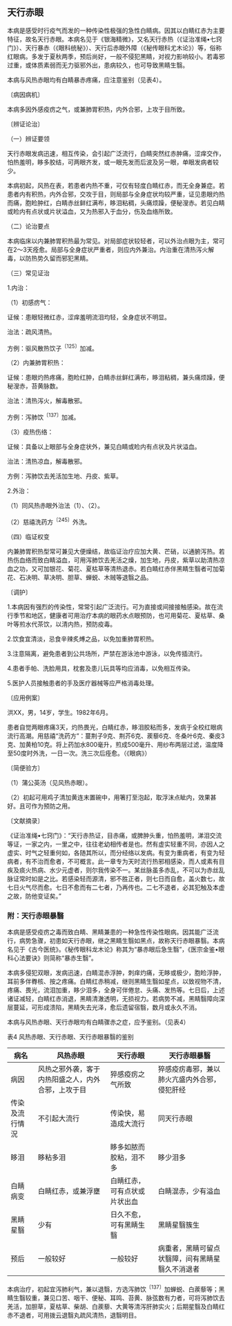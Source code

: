 ## 天行赤眼 

本病是感受时行疫气而发的一种传染性极强的急性白睛病。因其以白睛红赤为主要特征，故名天行赤眼。本病名见于《银海精微》，又名天行赤热（《证治准绳•七窍门》）、天行暴赤（《眼科统秘》）、天行后赤眼外障（《秘传眼科尤木论》）等，俗称红眼病。多发于夏秋两季，预后尚好，一般不侵犯黑睛，对视力影响较小。若毒邪过重，或体质素弱而无力驱邪外出，患病较久，也可导致黑睛生翳。

本病与风热赤眼均有白睛暴赤疼痛，应注意鉴别（见表4）。

〔病因病机〕

本病多因外感疫疠之气，或兼肺胃积热，内外合邪，上攻于目所致。

〔辨证论治〕

（一）辨证要领

天行赤眼发病迅速，相互传染，会引起广泛流行，白睛突然红赤肿痛，涩痒交作，怕热羞明，眵多胶结，可两眼齐发，或一眼先发而后波及另一眼，单眼发病者较少。

本病初起，风热在表，若患者内热不重，可仅有轻度白睛红赤，而无全身兼症。若患者内有积热，内外合邪，交攻于目，则局部与全身症状均较严重，证见患眼灼热而痛，胞睑肿红，白睛赤丝鲜红满布，眵泪粘稠，头痛烦躁，便秘溲赤。若见白睛或睑内有点状或片状溢血，又为热邪入于血分，伤及血络所致。

（二）论治要点

本病临床以内兼肺胃积热最为常见。对局部症状较轻者，可以外治点眼为主，常可在2〜3天痊愈。局部与全身症状严重者，则应内外兼治。内治重在清热泻火解毒，以防热势久留而邪犯黑睛。

（三）常见证治

1.内治：

（1）初感疠气：

证候：患眼轻微红赤，涩痒羞明流泪均轻，全身症状不明显。

治法：疏风清热。

方例：驱风散热饮子<sup>〔125〕</sup>加减。

（2）内兼肺胃积热：

证候：患眼灼热疼痛，胞睑红肿，白睛赤丝鲜红满布，眵泪粘稠，兼头痛烦躁，便秘溲赤，苔黄脉数。

治法：清热泻火，解毒散邪。

方例：泻肺饮<sup>〔137〕</sup>加减。

（3）疫热伤络：

证候：具备以上眼部与全身症状外，兼见白睛或睑内有点状及片状溢血。

治法：清热凉血，解毒散邪。

方例：泻肺饮去羌活加生地、丹皮、紫草。

2.外治：

（1）同风热赤眼外治法（1）、（2）。

（2）慈禧洗药方<sup>〔245〕</sup>外洗。

（四）临证权变

内兼肺胃积热型常可兼见大便燥结，故临证治疗应加大黄、芒硝，以通腑泻热。若热伤血络而致白睛溢血，可用泻肺饮去羌活之燥，加生地，丹皮，紫草以助清热凉血之功，又可加银花、菊花、夏枯草等清热退赤。若白睛红赤伴黑睛生翳者可加菊花、石决明、草决明、胆草、蝉蜕、木贼等退翳之品。

〔调护〕

1.本病因有强烈的传染性，常常引起广泛流行。可为直接或间接接触感染。故在流行季节和地区，健康者可用治疗本病的眼药水点眼预防，也可用菊花、夏枯草、桑叶等煎水代茶饮，以清内热，预防疫毒。

2.饮食宜清淡，忌食辛辣炙煿之品，以免加重肺胃积热。

3.注意隔离，避免患者到公共场所，严禁在游泳池中游泳，以免传插流行。

4.患者手帕、洗脸用具，枕套及患儿玩具等均应消毒，以免相互传染。

5.医护人员接触患者的手及医疗器械等应严格消毒处理。

〔应用例案〕

洪XX，男，14岁，学生。1982年6月。

患者自觉两眼疼痛3天，灼热畏光，白睛红赤，眵泪胶粘而多，发病于全校红眼病流行高潮。用慈禧“洗药方”：蔓荆子9克、荆芥6克、蒺藜6克、冬桑叶6克、秦皮3克、加黄柏10克。将上药加水800毫升，煎成500毫升、用纱布两层过滤，温度降至50度时外洗，一日一次。洗三次后痊愈。（《眼病》）

〔简便验方〕

（1）蒲公英汤（见风热赤眼）。

（2）初起可用鸡子清加黄连末置碗中，用箸打至泡起，取浮沫点眦内，效果甚好。且可作为预防之用。

〔文献摘录〕

《证治准绳•七窍门》：“天行赤热证，目赤痛，或脾肿头重，怕热羞明，涕泪交流等证，一家之内，一里之中，往往老幼相传者是也。然有虚实轻重不同，亦因人之虚实、时气之轻重何如，各随其所以，而分经络以发病。有变为重病者，有变为轻病者，有不治而愈者，不可概言。此一章专为天时流行热邪相感染，而人或素有目疾及痰火热病、水少元虚者，则尔我传染不一。某丝脉虽多赤乱，不可以为赤丝乱脉证常时如是之比。若感染轻而源清，邪不胜正者，则七日而自愈，盖火数七，故七日火气尽而愈。七日不愈而有二七者，乃再传也。二七不退者，必其犯触及本虚之故，防他变证矣。”

### 附：天行赤眼暴翳

本病是感受疫疠之毒而致白睛、黑睛兼患的一种急性传染性眼病。因其能广泛流行，病势急骤，初患如天行赤眼，继之黑睛生翳如黑点，故称天行赤眼暴翳。本病名见于《古今医统》。《秘传眼科龙木论》称其为“暴赤眼后急生翳”，《医宗金鉴•眼科心法要诀》则简称“暴赤生翳”。

本病多侵犯双眼，发病迅速，白睛混赤浮肿，刺痒灼痛，无眵或极少，胞睑浮肿，耳前多伴臖核、按之疼痛。白睛红赤稍减，继则黑睛生翳如星点，以致视物不清，疼痛、畏光，流泪加重，眵少泪多，全身可伴倦怠、头痛、发热等。七日后，上述诸证减轻，白睛红赤消退，黑睛清澈透明，无损视力。若病势不减，黑睛翳障向深层蔓延，可形成溃陷，黑睛失去光泽，愈后遗留宿翳，数月或永久不消。

本病与风热赤眼、天行赤眼均有白睛骤赤之症，应予鉴别。（见表4）

表4  风热赤眼、天行赤眼、天行赤眼暴翳的鉴别

| 病名           | 风热赤眼                                           | 天行赤眼                     | 天行赤眼暴翳                                     |
| -------------- | -------------------------------------------------- | ---------------------------- | ------------------------------------------------ |
| 病因           | 风热之邪外袭，客于内热阳盛之人，内外合邪，上攻于目 | 猝感疫疠之气所致             | 猝感疫疠毒邪，兼以肺火亢盛内外合邪，侵犯肝经     |
| 传染及流行情況 | 不引起大流行                                       | 传染快，易造成大流行         | 同天行赤眼                                       |
| 眵泪           | 眵粘多泪                                           | 眵多如脓而胶粘，泪不多       | 眵少泪多                                         |
| 白睛病变       | 白睛红赤，或兼浮壅                                 | 白睛红赤，可有点状或片状出血 | 白睛混赤，少有溢血                               |
| 黑睛星翳       | 少有                                               | 日久不愈，可有黑睛生翳       | 黑睛星翳簇生                                     |
| 预后           | 一般较好                                           | 一般较好                     | 病重者，黑睛可留点状翳障，间有黑睛星翳久不消退者 |

本病治疗，初起宜泻肺利气，兼以退翳，方选泻肺饮<sup>〔137〕</sup>加蝉蜕、白蒺藜等；黑睛生翳较重，兼见口苦、咽干、便秘、耳鸣、苔黄、脉弦数有力者，可将泻肺饮去羌活，加胆草，夏枯草、柴胡、白蒺藜、大黄等清泻肝肺实火；后期星翳及白睛红赤不退者，可用拨云退翳丸疏风清热，退翳明目。
